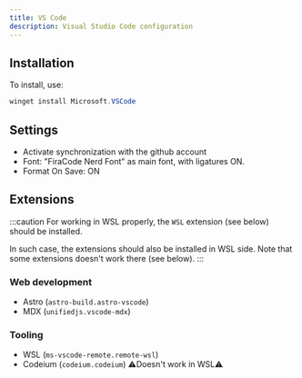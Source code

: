 ```yaml
---
title: VS Code
description: Visual Studio Code configuration
---
```


## Installation

To install, use:

```powershell
winget install Microsoft.VSCode
```

## Settings

- Activate synchronization with the github account
- Font: "FiraCode Nerd Font" as main font, with ligatures ON.
- Format On Save: ON

## Extensions

:::caution
For working in WSL properly, the `WSL` extension (see below) should be installed.

In such case, the extensions should also be installed in WSL side.
Note that some extensions doesn't work there (see below).
:::

### Web development

- Astro (`astro-build.astro-vscode`)
- MDX (`unifiedjs.vscode-mdx`)

### Tooling

- WSL (`ms-vscode-remote.remote-wsl`)
- Codeium (`codeium.codeium`) ⚠️Doesn't work in WSL⚠️